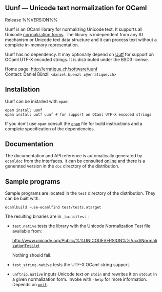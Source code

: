 Uunf — Unicode text normalization for OCaml
-------------------------------------------------------------------------------
Release %%VERSION%%

Uunf is an OCaml library for normalizing Unicode text. It supports all
Unicode [normalization forms][1]. The library is independent from any
IO mechanism or Unicode text data structure and it can process text
without a complete in-memory representation.

Uunf has no dependency. It may optionally depend on [Uutf][2] for
support on OCaml UTF-X encoded strings. It is distributed under the
BSD3 license.

[1]: http://www.unicode.org/reports/tr15/
[2]: http://erratique.ch/software/uutf

Home page: http://erratique.ch/software/uunf  
Contact: Daniel Bünzli `<daniel.buenzl i@erratique.ch>`


## Installation

Uunf can be installed with `opam`:

    opam install uunf
    opam install uutf uunf # for support on OCaml UTF-X encoded strings

If you don't use `opam` consult the [`opam`](opam) file for build
instructions and a complete specification of the dependencies.


## Documentation

The documentation and API reference is automatically generated by
`ocamldoc` from the interfaces. It can be consulted [online][3] and
there is a generated version in the `doc` directory of the
distribution.

[3]: http://erratique.ch/software/uunf/doc/


## Sample programs

Sample programs are located in the `test` directory of the
distribution. They can be built with:

    ocamlbuild -use-ocamlfind test/tests.otarget

The resulting binaries are in `_build/test` :

- `test.native` tests the library with the Unicode Normalization Test
  file available from:

  http://www.unicode.org/Public/%%UNICODEVERSION%%/ucd/NormalizationTest.txt

  Nothing should fail.

- `test_string.native` tests the UTF-X OCaml string support.

- `unftrip.native` inputs Unicode text on `stdin` and rewrites it on
  `stdout` in a given normalization form. Invoke with `-help` for more
  information. Depends on [`uutf`](http://erratique.ch/software/uutf).
